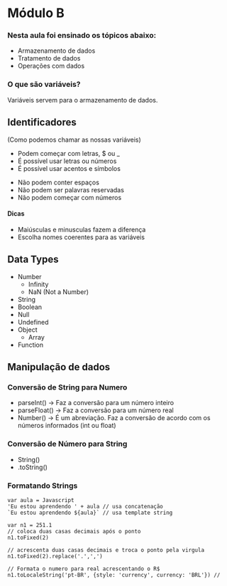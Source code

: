 # Módulo B

### Nesta aula foi ensinado os tópicos abaixo:

- Armazenamento de dados
- Tratamento de dados
- Operações com dados

### O que são variáveis?

<p>Variáveis servem para o armazenamento de dados.</p>

## Identificadores

(Como podemos chamar as nossas variáveis)

- Podem começar com letras, $ ou \_
- É possível usar letras ou números
- É possível usar acentos e símbolos

* Não podem conter espaços
* Não podem ser palavras reservadas
* Não podem começar com números

#### Dicas

- Maiúsculas e minusculas fazem a diferença
- Escolha nomes coerentes para as variáveis

## Data Types

- Number
  - Infinity
  - NaN (Not a Number)
- String
- Boolean
- Null
- Undefined
- Object
  - Array
- Function

## Manipulação de dados

### Conversão de String para Numero

- parseInt() -> Faz a conversão para um número inteiro
- parseFloat() -> Faz a conversão para um número real
- Number() -> É um abreviação. Faz a conversão de acordo com os números informados (int ou float)

### Conversão de Número para String

- String()
- .toString()

### Formatando Strings

```
var aula = Javascript
'Eu estou aprendendo ' + aula // usa concatenação
`Eu estou aprendendo ${aula}` // usa template string
```

```
var n1 = 251.1
// coloca duas casas decimais após o ponto
n1.toFixed(2)

// acrescenta duas casas decimais e troca o ponto pela virgula
n1.toFixed(2).replace('.',',')

// Formata o numero para real acrescentando o R$
n1.toLocaleString('pt-BR', {style: 'currency', currency: 'BRL'}) //
```
